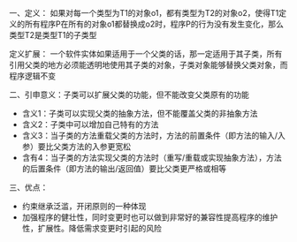 一、定义：
如果对每一个类型为T1的对象o1，都有类型为T2的对象o2，使得T1定义的所有程序P在所有的对象o1都替换成o2时，程序P的行为没有发生变化，那么类型T2是类型T1的子类型

定义扩展：
一个软件实体如果适用于一个父类的话，那一定适用于其子类，所有引用父类的地方必须能透明地使用其子类的对象，子类对象能够替换父类对象，而程序逻辑不变

二、引申意义：子类可以扩展父类的功能，但不能改变父类原有的功能

- 含义1：子类可以实现父类的抽象方法，但不能覆盖父类的非抽象方法
- 含义2：子类中可以增加自己特有的方法
- 含义3：当子类的方法重载父类的方法时，方法的前置条件（即方法的输入/入参）要比父类方法的入参更宽松
- 含有4：当子类的方法实现父类的方法时（重写/重载或实现抽象方法），方法的后置条件（即方法的输出/返回值）要比父类更严格或相等

三、优点：

- 约束继承泛滥，开闭原则的一种体现
- 加强程序的健壮性，同时变更时也可以做到非常好的兼容性提高程序的维护性，扩展性。降低需求变更时引起的风险